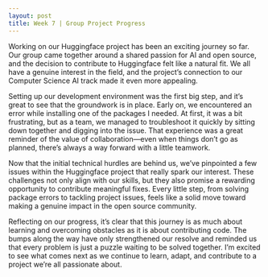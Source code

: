 ```yaml
---
layout: post
title: Week 7 | Group Project Progress
---
```


Working on our Huggingface project has been an exciting journey so far. Our group came together around a shared passion for AI and open source, and the decision to contribute to Huggingface felt like a natural fit. We all have a genuine interest in the field, and the project’s connection to our Computer Science AI track made it even more appealing.

<!--more-->

Setting up our development environment was the first big step, and it’s great to see that the groundwork is in place. Early on, we encountered an error while installing one of the packages I needed. At first, it was a bit frustrating, but as a team, we managed to troubleshoot it quickly by sitting down together and digging into the issue. That experience was a great reminder of the value of collaboration—even when things don’t go as planned, there’s always a way forward with a little teamwork.

Now that the initial technical hurdles are behind us, we’ve pinpointed a few issues within the Huggingface project that really spark our interest. These challenges not only align with our skills, but they also promise a rewarding opportunity to contribute meaningful fixes. Every little step, from solving package errors to tackling project issues, feels like a solid move toward making a genuine impact in the open source community.

Reflecting on our progress, it’s clear that this journey is as much about learning and overcoming obstacles as it is about contributing code. The bumps along the way have only strengthened our resolve and reminded us that every problem is just a puzzle waiting to be solved together. I’m excited to see what comes next as we continue to learn, adapt, and contribute to a project we’re all passionate about.
